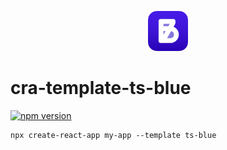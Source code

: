 <p align="center">
<img src="https://raw.githubusercontent.com/bruegmann/blue-react/master/public/logo192.png" alt="Blue Icon" width="64px" height="64px">
</p>

# cra-template-ts-blue

[![npm version](https://img.shields.io/npm/v/cra-template-ts-blue)](https://www.npmjs.com/package/cra-template-ts-blue)

```
npx create-react-app my-app --template ts-blue
```